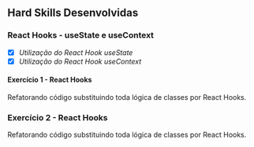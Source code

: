 ## Hard Skills Desenvolvidas

### React Hooks - useState e useContext

- [X] _Utilização do React Hook useState_
- [X] _Utilização do React Hook useContext_

#### Exercício 1 - React Hooks
Refatorando código substituindo toda lógica de classes por React Hooks.

### Exercício 2 - React Hooks
Refatorando código substituindo toda lógica de classes por React Hooks.
